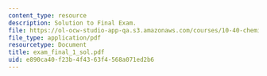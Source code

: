```yaml
---
content_type: resource
description: Solution to Final Exam.
file: https://ol-ocw-studio-app-qa.s3.amazonaws.com/courses/10-40-chemical-engineering-thermodynamics-fall-2003/e890ca40f23b4f4363f4568a071ed2b6_exam_final_1_sol.pdf
file_type: application/pdf
resourcetype: Document
title: exam_final_1_sol.pdf
uid: e890ca40-f23b-4f43-63f4-568a071ed2b6
---
```


